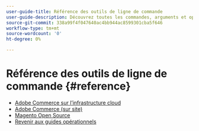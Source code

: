 ```yaml
---
user-guide-title: Référence des outils de ligne de commande
user-guide-description: Découvrez toutes les commandes, arguments et options disponibles pour les outils de ligne de commande Adobe Commerce et Magento Open Source.
source-git-commit: 338a99f4f047640ac4bb944ac8599301cba5f646
workflow-type: tm+mt
source-wordcount: '0'
ht-degree: 0%

---
```



# Référence des outils de ligne de commande {#reference}

- [Adobe Commerce sur l’infrastructure cloud](commerce.md)
- [Adobe Commerce (sur site)](commerce-on-premises.md)
- [Magento Open Source](magento-open-source.md)
- [Revenir aux guides opérationnels](https://experienceleague.adobe.com/docs/commerce-operations/operational-guides/home.html)
